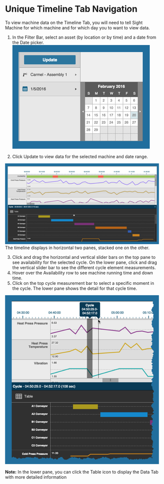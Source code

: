 # Unique Timeline Tab Navigation

To view machine data on the Timeline Tab, you will need to tell Sight Machine for which machine and for which day you to want to view data.

1.  In the Filter Bar, select an asset (by location or by time) and  a date from the Date picker.
![](datePickerTimelineTab.png)

2.  Click Update to view data for the selected machine and date range.

![](timelineView.png)
   The timeline displays in horizontal two panes, stacked one on the other.

 3. Click and drag the horizontal and vertical slider bars on the top pane to see availability for the selected cycle. On the lower pane, click and drag the vertical slider bar to see the different cycle element measurements.
 4. Hover over the Availability row to see machine running time and down time.
 5. Click on the top cycle measurement bar to select a specific moment in the cycle. The lower pane shows the detail for that cycle time.
 
   ![](timelineTabCycletime.png)

   **Note:** In the lower pane, you can click the Table icon to display the Data Tab with more detailed information
  
 
